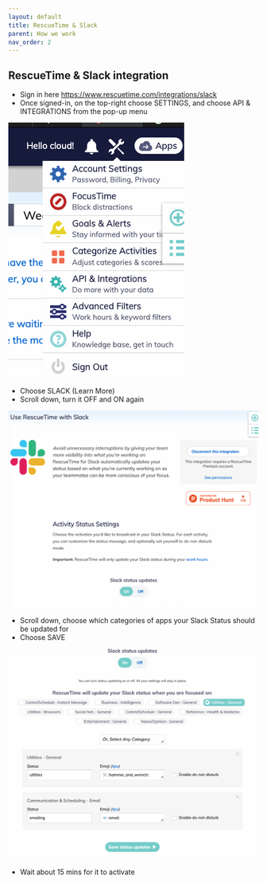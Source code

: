 ```yaml
---
layout: default
title: RescueTime & Slack
parent: How we work
nav_order: 2
---
```



## RescueTime & Slack integration

- Sign in here https://www.rescuetime.com/integrations/slack
- Once signed-in, on the top-right choose SETTINGS, and choose API & INTEGRATIONS from the pop-up menu


![](https://github.com/DeloitteDigitalUK/xLab/raw/master/images/RTSlack-1.png)


- Choose SLACK (Learn More)
- Scroll down, turn it OFF and ON again


![](https://github.com/DeloitteDigitalUK/xLab/raw/master/images/RTSlack-2.png)


- Scroll down, choose which categories of apps your Slack Status should be updated for
- Choose SAVE


![](https://github.com/DeloitteDigitalUK/xLab/raw/master/images/RTSlack-3.png)


- Wait about 15 mins for it to activate
